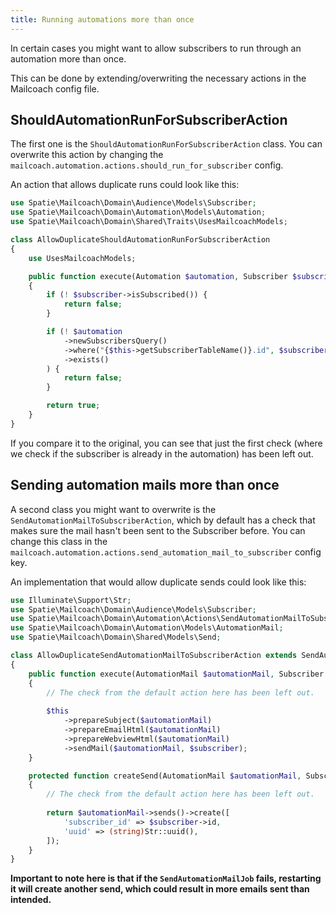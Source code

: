 ```yaml
---
title: Running automations more than once
---
```


In certain cases you might want to allow subscribers to run through an automation more than once.

This can be done by extending/overwriting the necessary actions in the Mailcoach config file.

## ShouldAutomationRunForSubscriberAction

The first one is the `ShouldAutomationRunForSubscriberAction` class. You can overwrite this action by changing the `mailcoach.automation.actions.should_run_for_subscriber` config.

An action that allows duplicate runs could look like this:

```php
use Spatie\Mailcoach\Domain\Audience\Models\Subscriber;
use Spatie\Mailcoach\Domain\Automation\Models\Automation;
use Spatie\Mailcoach\Domain\Shared\Traits\UsesMailcoachModels;

class AllowDuplicateShouldAutomationRunForSubscriberAction
{
    use UsesMailcoachModels;

    public function execute(Automation $automation, Subscriber $subscriber): bool
    {
        if (! $subscriber->isSubscribed()) {
            return false;
        }

        if (! $automation
            ->newSubscribersQuery()
            ->where("{$this->getSubscriberTableName()}.id", $subscriber->id)
            ->exists()
        ) {
            return false;
        }

        return true;
    }
}
```

If you compare it to the original, you can see that just the first check (where we check if the subscriber is already in the automation) has been left out.

## Sending automation mails more than once

A second class you might want to overwrite is the `SendAutomationMailToSubscriberAction`, which by default has a check that makes sure the mail hasn't been sent to the Subscriber before. You can change this class in the `mailcoach.automation.actions.send_automation_mail_to_subscriber` config key.

An implementation that would allow duplicate sends could look like this:

```php
use Illuminate\Support\Str;
use Spatie\Mailcoach\Domain\Audience\Models\Subscriber;
use Spatie\Mailcoach\Domain\Automation\Actions\SendAutomationMailToSubscriberAction;
use Spatie\Mailcoach\Domain\Automation\Models\AutomationMail;
use Spatie\Mailcoach\Domain\Shared\Models\Send;

class AllowDuplicateSendAutomationMailToSubscriberAction extends SendAutomationMailToSubscriberAction
{
    public function execute(AutomationMail $automationMail, Subscriber $subscriber): void
    {
        // The check from the default action here has been left out.
        
        $this
            ->prepareSubject($automationMail)
            ->prepareEmailHtml($automationMail)
            ->prepareWebviewHtml($automationMail)
            ->sendMail($automationMail, $subscriber);
    }

    protected function createSend(AutomationMail $automationMail, Subscriber $subscriber): Send
    {
        // The check from the default action here has been left out.
    
        return $automationMail->sends()->create([
            'subscriber_id' => $subscriber->id,
            'uuid' => (string)Str::uuid(),
        ]);
    }
}
```

**Important to note here is that if the `SendAutomationMailJob` fails, restarting it will create another send, which could result in more emails sent than intended.**
